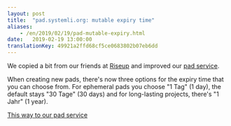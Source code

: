 ```yaml
---
layout: post
title:  "pad.systemli.org: mutable expiry time"
aliases:
    - /en/2019/02/19/pad-mutable-expiry.html
date:   2019-02-19 13:00:00
translationKey: 49921a2ffd68cf5ce0683802b07eb6dd
---
```


We copied a bit from our friends at <a href="https://riseup.net/">Riseup</a> and improved
our <a href="https://pad.systemli.org">pad service</a>.

When creating new pads, there's now three options for the expiry time that you can choose
from. For ephemeral pads you choose "1 Tag" (1 day), the default stays "30 Tage" (30 days)
and for long-lasting projects, there's "1 Jahr" (1 year).

<a href="https://pad.systemli.org/">This way to our pad service</a>
